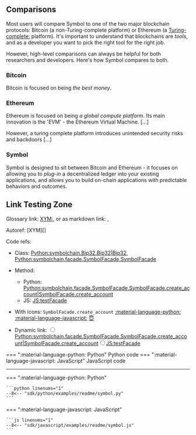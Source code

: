 ## Comparisons

Most users will compare Symbol to one of the two major blockchain protocols: Bitcoin (a non-Turing-complete platform) or Ethereum (a <Turing-complete:> platform). It's important to understand that blockchains are *tools*, and as a developer you want to pick the right tool for the right job.

However, high-level comparisons can always be helpful for both researchers and developers. Here's how Symbol compares to both.

### Bitcoin

Bitcoin is focused on being *the best money*.

### Ethereum

Ethereum is focused on being *a global compute platform*. Its main innovation is the 'EVM' - the Ethereum Virtual Machine. [...]

However, a turing complete platform introduces unintended security risks and backdoors [...]

### Symbol

Symbol is designed to sit between Bitcoin and Ethereum - it focuses on allowing you to *plug-in* a decentralized ledger into your existing applications, and allows you to build on-chain applications with predictable behaviors and outcomes.

## Link Testing Zone

Glossary link: <XYM:>, or as markdown link:
[](XYM:), [](_:XYM)

Autoref: [XYM][]

Code refs:

* Class: <Python:symbolchain.Bip32.Bip32|Bip32>, <Python:symbolchain.facade.SymbolFacade.SymbolFacade>

* Method:
    * Python: <Python:symbolchain.facade.SymbolFacade.SymbolFacade.create_account|SymbolFacade.create_account>
    * JS: <JS:testFacade>

* With icons: `SymbolFacade.create_account` [:material-language-python:](Python:symbolchain.facade.SymbolFacade.SymbolFacade.create_account) [:material-language-javascript:](JS:testFacade) [😇](Python:symbolchain.facade.SymbolFacade.SymbolFacade.create_account)

* Dynamic link: <span markdown class="dylink"><input type="radio" name="rGroup" id="Python" /><label class="dylink-option" for="Python" markdown><Python:symbolchain.facade.SymbolFacade.SymbolFacade.create_account|SymbolFacade.create_account></label><input type="radio" name="rGroup" id="JavaScript" /><label class="dylink-option" for="JavaScript" markdown><JS:testFacade></label></span>

=== ":material-language-python: Python"
    Python code
=== ":material-language-javascript: JavaScript"
    JavaScript code

---

=== ":material-language-python: Python"

    ```python linenums="1"
    --8<-- "sdk/python/examples/readme/symbol.py"
    ```

=== ":material-language-javascript: JavaScript"

    ```js linenums="1"
    --8<-- "sdk/javascript/examples/readme/symbol.js"
    ```
